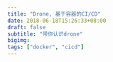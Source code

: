 ```yaml
---
title: "Drone, 基于容器的CI/CD"
date: 2018-06-18T15:26:33+08:00
draft: false
subtitle: "带你认识drone"
bigimg:
tags: ["docker", "cicd"]
---
```


<!--more-->